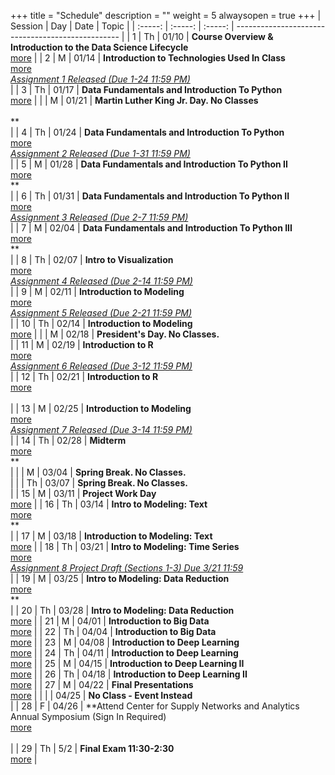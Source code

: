 +++
title = "Schedule"
description = ""
weight = 5
alwaysopen = true
+++
| Session | Day | Date | Topic |
| :-----: | :-----: | :-----: | ------------------------------------------------- |
| 1 | Th | 01/10 | **Course Overview & Introduction to the Data Science Lifecycle** <br> [more](/mgmt6560-sp19/sessions/session1/) |
| 2 | M | 01/14 | **Introduction to Technologies Used In Class** <br> [more](/mgmt6560-sp19/sessions/session2/) <br> *[ Assignment 1 Released (Due 1-24 11:59 PM)](/mgmt6560-sp19/assignments/assignment1/)* <br> |
| 3 | Th | 01/17 | **Data Fundamentals and Introduction To Python** <br> [more](/mgmt6560-sp19/sessions/session3/) |
|   | M | 01/21 | **Martin Luther King Jr. Day. No Classes** <br>  <br> ** <br> |
| 4 | Th | 01/24 | **Data Fundamentals and Introduction To Python** <br> [more](/mgmt6560-sp19/sessions/session4/) <br> *[Assignment 2  Released (Due 1-31 11:59 PM)](/mgmt6560-sp19/assignments/assignment2/)* <br> |
| 5 | M | 01/28 | **Data Fundamentals and Introduction To Python II** <br> [more](/mgmt6560-sp19/sessions/session5/) <br> ** <br> |
| 6 | Th | 01/31 | **Data Fundamentals and Introduction To Python II** <br> [more](/mgmt6560-sp19/sessions/session6/) <br> *[Assignment 3 Released (Due 2-7 11:59 PM)](/mgmt6560-sp19/assignments/assignment3/)* <br> |
| 7 | M | 02/04 | **Data Fundamentals and Introduction To Python III** <br> [more](/mgmt6560-sp19/sessions/session7/) <br> ** <br> |
| 8 | Th | 02/07 | **Intro to Visualization** <br> [more](/mgmt6560-sp19/sessions/session8/) <br> *[Assignment 4 Released (Due 2-14 11:59 PM)](/mgmt6560-sp19/assignments/assignment4/)* <br> |
| 9 | M | 02/11 | **Introduction to Modeling** <br> [more](/mgmt6560-sp19/sessions/session9/) <br> *[Assignment 5 Released (Due 2-21 11:59 PM)](/mgmt6560-sp19/assignments/assignment5/)* <br> |
| 10 | Th | 02/14 | **Introduction to Modeling** <br> [more](/mgmt6560-sp19/sessions/session10/) |
|   | M | 02/18 | **President's Day. No Classes.** <br>  |
| 11 | M | 02/19 | **Introduction to R** <br> [more](/mgmt6560-sp19/sessions/session11/) <br> *[Assignment 6 Released (Due 3-12 11:59 PM)](/mgmt6560-sp19/assignments/assignment6/)* <br> |
| 12 | Th | 02/21 | **Introduction to R** <br> [more](/mgmt6560-sp19/sessions/session12/) <br>  <br> |
| 13 | M | 02/25 | **Introduction to Modeling** <br> [more](/mgmt6560-sp19/sessions/session13/) <br> *[Assignment 7 Released (Due 3-14 11:59 PM)](/mgmt6560-sp19/assignments/assignment7/)* <br> |
| 14 | Th | 02/28 | **Midterm** <br> [more](/mgmt6560-sp19/sessions/session14/) <br> ** <br> |
|   | M | 03/04 | **Spring Break. No Classes.** <br>  |
|   | Th | 03/07 | **Spring Break. No Classes.** <br>  |
| 15 | M | 03/11 | **Project Work Day** <br> [more](/mgmt6560-sp19/sessions/session15/) |
| 16 | Th | 03/14 | **Intro to Modeling: Text** <br> [more](/mgmt6560-sp19/sessions/session16/) <br> ** <br> |
| 17 | M | 03/18 | **Introduction to Modeling: Text** <br> [more](/mgmt6560-sp19/sessions/session17/) |
| 18 | Th | 03/21 | **Intro to Modeling: Time Series** <br> [more](/mgmt6560-sp19/sessions/session18/) <br> *[Assignment 8 Project Draft (Sections 1-3) Due 3/21 11:59](/mgmt6560-sp19/assignments/assignment8/)* <br> |
| 19 | M | 03/25 | **Intro to Modeling: Data Reduction** <br> [more](/mgmt6560-sp19/sessions/session19/) <br> ** <br> |
| 20 | Th | 03/28 | **Intro to Modeling: Data Reduction** <br> [more](/mgmt6560-sp19/sessions/session20/) |
| 21 | M | 04/01 | **Introduction to Big Data** <br> [more](/mgmt6560-sp19/sessions/session21/) |
| 22 | Th | 04/04 | **Introduction to Big Data** <br> [more](/mgmt6560-sp19/sessions/session22/) |
| 23 | M | 04/08 | **Introduction to Deep Learning** <br> [more](/mgmt6560-sp19/sessions/session23/) |
| 24 | Th | 04/11 | **Introduction to Deep Learning** <br> [more](/mgmt6560-sp19/sessions/session24/) |
| 25 | M | 04/15 | **Introduction to Deep Learning II** <br> [more](/mgmt6560-sp19/sessions/session25/) |
| 26 | Th | 04/18 | **Introduction to Deep Learning II** <br> [more](/mgmt6560-sp19/sessions/session26/) |
| 27 | M | 04/22 | **Final Presentations** <br> [more](/mgmt6560-sp19/sessions/session27/) |
|    |   | 04/25 | **No Class - Event Instead** <br>  |
| 28 | F | 04/26 | **Attend Center for Supply Networks and Analytics Annual Symposium (Sign In Required) <br> [more](/mgmt6560-sp19/sessions/session28/) <br> *[ ](/mgmt6560-sp19/assignments/assignment16/)* <br> |
| 29 | Th | 5/2 | **Final Exam 11:30-2:30** <br> [more](/mgmt6560-sp19/sessions/session29/) |
